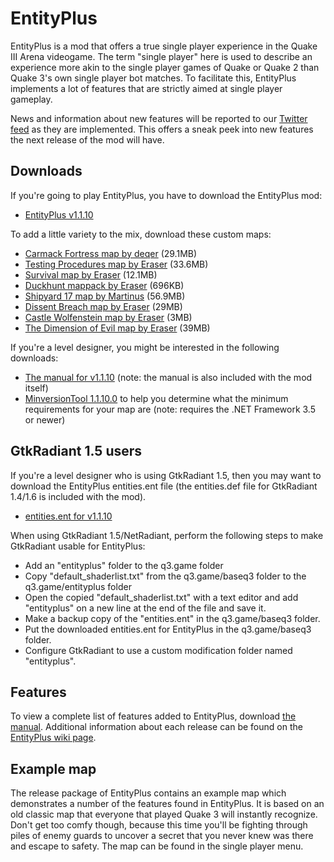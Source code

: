 # EntityPlus
EntityPlus is a mod that offers a true single player experience in the Quake III Arena videogame. The term "single player" here is used to describe an experience more akin to the single player games of Quake or Quake 2 than Quake 3's own single player bot matches. To facilitate this, EntityPlus implements a lot of features that are strictly aimed at single player gameplay.

News and information about new features will be reported to our [Twitter feed](https://twitter.com/#!/EntityPlus) as they are implemented. This offers a sneak peek into new features the next release of the mod will have.


## Downloads

If you're going to play EntityPlus, you have to download the EntityPlus mod:
* [EntityPlus v1.1.10](https://github.com/TheEnginesOfCreation/EntityPlus/releases/tag/1.1.10)

To add a little variety to the mix, download these custom maps:
* [Carmack Fortress map by deqer](https://storage.googleapis.com/google-code-archive-downloads/v2/code.google.com/entityplus/krep1.zip) (29.1MB)
* [Testing Procedures map by Eraser](http://www.theenginesofcreation.com/content.php?id=addons/ep_procedures) (33.6MB)
* [Survival map by Eraser](http://www.theenginesofcreation.com/content.php?id=addons/ep_survival) (12.1MB) 
* [Duckhunt mappack by Eraser](http://www.theenginesofcreation.com/content.php?id=addons/ep_duckhunt) (696KB)
* [Shipyard 17 map by Martinus](http://www.quake3world.com/forum/viewtopic.php?f=10&t=51412) (56.9MB)
* [Dissent Breach map by Eraser](http://www.theenginesofcreation.com/content.php?id=addons/ep_dissent) (29MB)
* [Castle Wolfenstein map by Eraser](http://www.theenginesofcreation.com/content.php?id=addons/ep_wolf3d) (3MB)
* [The Dimension of Evil map by Eraser](http://www.theenginesofcreation.com/content.php?id=addons/ep_evil) (39MB)

If you're a level designer, you might be interested in the following downloads:
* [The manual for v1.1.10](https://github.com/TheEnginesOfCreation/EntityPlus/releases/download/1.1.10/manual-1.1.10.pdf) (note: the manual is also included with the mod itself)
* [MinversionTool 1.1.10.0](https://github.com/TheEnginesOfCreation/EntityPlus/releases/download/1.1.10/minversiontool-1.1.10.0.zip) to help you determine what the minimum requirements for your map are (note: requires the .NET Framework 3.5 or newer)

## GtkRadiant 1.5 users
If you're a level designer who is using GtkRadiant 1.5, then you may want to download the EntityPlus entities.ent file (the entities.def file for GtkRadiant 1.4/1.6 is included with the mod).
* [entities.ent for v1.1.10](https://github.com/TheEnginesOfCreation/EntityPlus/releases/download/1.1.10/entities.ent)

When using GtkRadiant 1.5/NetRadiant, perform the following steps to make GtkRadiant usable for EntityPlus:
* Add an "entityplus" folder to the q3.game folder
* Copy "default_shaderlist.txt" from the q3.game/baseq3 folder to the q3.game/entityplus folder
* Open the copied "default_shaderlist.txt" with a text editor and add "entityplus" on a new line at the end of the file and save it.
* Make a backup copy of the "entities.ent" in the q3.game/baseq3 folder.
* Put the downloaded entities.ent for EntityPlus in the q3.game/baseq3 folder.
* Configure GtkRadiant to use a custom modification folder named "entityplus". 

## Features

To view a complete list of features added to EntityPlus, download [the manual](https://github.com/TheEnginesOfCreation/EntityPlus/releases/download/1.1.10/manual-1.1.10.pdf). Additional information about each release can be found on the [EntityPlus wiki page](https://github.com/TheEnginesOfCreation/EntityPlus/blob/wiki/Index.md). 

## Example map
The release package of EntityPlus contains an example map which demonstrates a number of the features found in EntityPlus. It is based on an old classic map that everyone that played Quake 3 will instantly recognize. Don't get too comfy though, because this time you'll be fighting through piles of enemy guards to uncover a secret that you never knew was there and escape to safety. The map can be found in the single player menu. 
